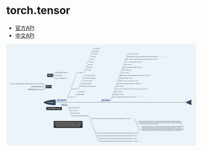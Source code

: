 # torch.tensor
* [官方API](https://pytorch.org/docs/stable/tensors.html)   
* [中文API](https://pytorch.apachecn.org/docs/1.2/tensors.html)   

![](../../res/torchAPI/torch.Tensor.png)